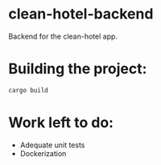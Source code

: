 # clean-hotel-backend

Backend for the clean-hotel app.

# Building the project:

```bash
cargo build
```

# Work left to do:

- Adequate unit tests
- Dockerization

